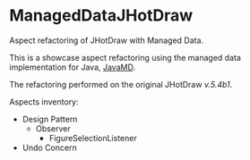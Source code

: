 # ManagedDataJHotDraw
Aspect refactoring of JHotDraw with Managed Data.

This is a showcase aspect refactoring using the managed data implementation for Java, [JavaMD](https://github.com/TheolZacharopoulos/JavaMD).

The refactoring performed on the original JHotDraw *v.5.4b1*.

Aspects inventory:
- Design Pattern
  - Observer
    - FigureSelectionListener
- Undo Concern
